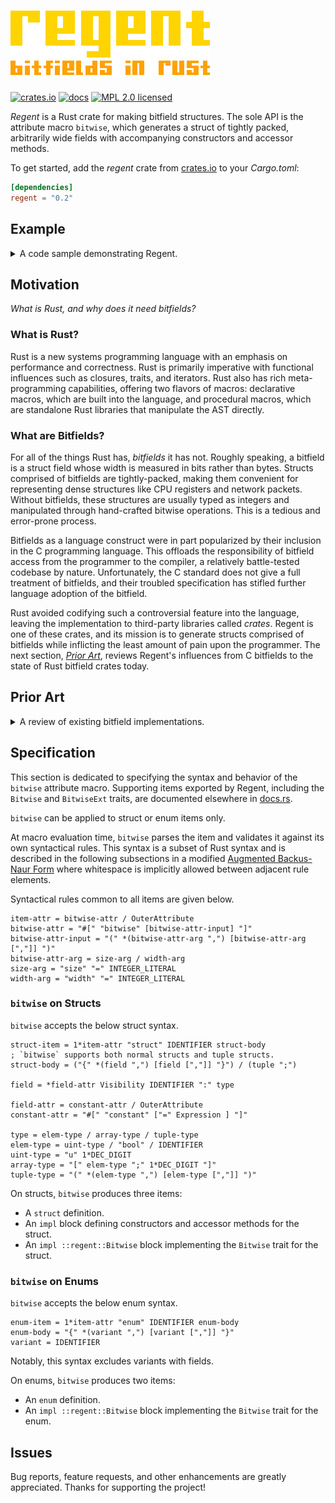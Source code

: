 # ![Regent. Bitfields in Rust.](resources/logo-subtitle@0.5x.png)

[![crates.io](https://img.shields.io/crates/v/regent)](https://crates.io/crates/regent)
[![docs](https://docs.rs/regent/badge.svg)](https://docs.rs/regent)
[![MPL 2.0 licensed](https://img.shields.io/github/license/norepimorphism/regent)](./LICENSE)

*Regent* is a Rust crate for making bitfield structures. The sole API is the attribute macro `bitwise`, which generates a struct of tightly packed, arbitrarily wide fields with accompanying constructors and accessor methods.

To get started, add the *regent* crate from [crates.io](https://crates.io) to your *Cargo.toml*:

```toml
[dependencies]
regent = "0.2"
```

## Example

<details>
<summary>A code sample demonstrating Regent.</summary>
<br>

This struct definition:

```rust
/// A frobnicator.
#[regent::bitwise(width = 32)]
pub struct Frobnicator {
    /// Foo.
    #[constant = 500]
    pub foo: u10,
    /// Bar.
    pub bar: u8,
    /// Baz.
    pub baz: (bool, u4),
    /// Qux.
    pub qux: [u3; 3],
}
```

...roughly expands to the following:

```rust
/// A frobnicator.
#[repr(transparent)]
pub struct Frobnicator(u32);

// (Function bodies are omitted for brevity.)

impl Frobnicator {
    /// Constructs a new `Frobnicator` field-by-field.
    pub fn new(foo: u16, bar: u8, baz: (bool, u8), qux: [u8; 3]) -> Self {/* ... */}

    /// Foo.
    pub const fn foo() -> u16 { 500 }
    /// Bar.
    pub fn bar(&self) -> u8 {/* ... */}
    /// Baz.
    pub fn baz(&self) -> (bool, u8) {/* ... */}
    /// Qux.
    pub fn qux(&self) -> [u8; 3] {/* ... */}

    /// Assigns a new value to the [`bar`] field.
    pub fn set_bar(&mut self, field: u8) {/* ... */}
    /// Assigns a new value to the [`baz`] field.
    pub fn set_baz(&mut self, field: (bool, u8)) {/* ... */}
    /// Assigns a new value to the [`qux`] field.
    pub fn set_qux(&mut self, field: [u8; 3]) {/* ... */}
}

impl regent::Bitwise for Frobnicator {
    const WIDTH: usize = 32;
    type Repr = u32;

    unsafe fn from_repr_unchecked(repr: Self::Repr) -> Self {/* ... */}
    fn from_repr_checked(repr: Self::Repr) -> Option<Self> {/* ... */}
    fn to_repr(&self) -> Self::Repr {/* ... */}
}

impl regent::BitwiseExt for Frobnicator {
    const REPR_WIDTH: usize = 32;
}
```

</details>

## Motivation

*What is Rust, and why does it need bitfields?*

### What is Rust?

Rust is a new systems programming language with an emphasis on performance and correctness. Rust is primarily imperative with functional influences such as closures, traits, and iterators. Rust also has rich meta-programming capabilities, offering two flavors of macros: declarative macros, which are built into the language, and procedural macros, which are standalone Rust libraries that manipulate the AST directly.

### What are Bitfields?

For all of the things Rust has, *bitfields* it has not. Roughly speaking, a bitfield is a struct field whose width is measured in bits rather than bytes. Structs comprised of bitfields are tightly-packed, making them convenient for representing dense structures like CPU registers and network packets. Without bitfields, these structures are usually typed as integers and manipulated through hand-crafted bitwise operations. This is a tedious and error-prone process.

Bitfields as a language construct were in part popularized by their inclusion in the C programming language. This offloads the responsibility of bitfield access from the programmer to the compiler, a relatively battle-tested codebase by nature. Unfortunately, the C standard does not give a full treatment of bitfields, and their troubled specification has stifled further language adoption of the bitfield.

Rust avoided codifying such a controversial feature into the language, leaving the implementation to third-party libraries called *crates*. Regent is one of these crates, and its mission is to generate structs comprised of bitfields while inflicting the least amount of pain upon the programmer. The next section, [*Prior Art*](#prior-art), reviews Regent's influences from C bitfields to the state of Rust bitfield crates today.

## Prior Art

<details>
<summary>A review of existing bitfield implementations.</summary>
<br>

### Bitfields in C

C bitfields are formed by a type, identifier, and width:

```c
struct frobnicator {
    unsigned foo: 10;
    unsigned bar: 8;
    _Bool baz_0: 1;
    unsigned baz_1: 4;
    unsigned qux_0: 3;
    unsigned qux_1: 3;
    unsigned qux_2: 3;
};
```

This syntax is *friendly*:

- It is very similar to that of regular struct fields, with the only difference being the <code>:&nbsp;<em>width</em></code> suffix. This syntactical similarity complements the conceptual similarity between bitfields and regular struct fields, and as a practical matter, it flattens the learning curve of the new syntax.
- It plays into the programmer's intuitions. "Hidden information" such as the position and order of bitfields is *encoded* in the position and order of the bitfield declarations themselves.

And you would be forgiven for assuming a good syntax begets a good feature. Unfortunately, many important properties of C bitfields are implementation-defined, undefined, or unspecified, rendering them non-portable at best and dangerous at worst. To name a few:

- The claim that bitfields are ordered according to their declarations is only partly true. C structs are divided into one or more *allocation units*, and the order of bitfields inside an allocation unit is implementation-defined. If, and only if, this order is in the same direction as that of the units themselves, will the order of bitfields correspond to the order of bitfield declarations.
- It is implementation-defined as to whether bitfields may straddle (cross) unit boundaries. If not, padding will be inserted, making the struct no longer tightly-packed.
- The alignment of allocation units is unspecified. This is important if bitfields can straddle unit boundaries, in which case it determines how much padding is inserted.
- It is impossible to specify the backing storage, or internal representation, of a struct comprised of bitfields, nor is there any way to guarantee at compile-time that such a struct is of a particular width or size.
- The allowed types of a bitfield are implementation-defined *with the exception of* `int`, `signed int`, `unsigned int`, and `_Bool`, which are always allowed. Notably, arrays of these types are not explicitly allowed.

</details>

## Specification

This section is dedicated to specifying the syntax and behavior of the `bitwise` attribute macro. Supporting items exported by Regent, including the `Bitwise` and `BitwiseExt` traits, are documented elsewhere in [docs.rs].

[docs.rs]: https://docs.rs/regent/latest/regent

`bitwise` can be applied to struct or enum items only.

At macro evaluation time, `bitwise` parses the item and validates it against its own syntactical rules. This syntax is a subset of Rust syntax and is described in the following subsections in a modified [Augmented Backus-Naur Form] where whitespace is implicitly allowed between adjacent rule elements.

[Augmented Backus-Naur Form]: https://en.wikipedia.org/wiki/Augmented_Backus%E2%80%93Naur_form

Syntactical rules common to all items are given below.

```abnf
item-attr = bitwise-attr / OuterAttribute
bitwise-attr = "#[" "bitwise" [bitwise-attr-input] "]"
bitwise-attr-input = "(" *(bitwise-attr-arg ",") [bitwise-attr-arg [","]] ")"
bitwise-attr-arg = size-arg / width-arg
size-arg = "size" "=" INTEGER_LITERAL
width-arg = "width" "=" INTEGER_LITERAL
```

### `bitwise` on Structs

`bitwise` accepts the below struct syntax.

```abnf
struct-item = 1*item-attr "struct" IDENTIFIER struct-body
; `bitwise` supports both normal structs and tuple structs.
struct-body = ("{" *(field ",") [field [","]] "}") / (tuple ";")

field = *field-attr Visibility IDENTIFIER ":" type

field-attr = constant-attr / OuterAttribute
constant-attr = "#[" "constant" ["=" Expression ] "]"

type = elem-type / array-type / tuple-type
elem-type = uint-type / "bool" / IDENTIFIER
uint-type = "u" 1*DEC_DIGIT
array-type = "[" elem-type ";" 1*DEC_DIGIT "]"
tuple-type = "(" *(elem-type ",") [elem-type [","]] ")"
```

On structs, `bitwise` produces three items:

- A `struct` definition.
- An `impl` block defining constructors and accessor methods for the struct.
- An `impl ::regent::Bitwise` block implementing the `Bitwise` trait for the struct.

### `bitwise` on Enums

`bitwise` accepts the below enum syntax.

```abnf
enum-item = 1*item-attr "enum" IDENTIFIER enum-body
enum-body = "{" *(variant ",") [variant [","]] "}"
variant = IDENTIFIER
```

Notably, this syntax excludes variants with fields.

On enums, `bitwise` produces two items:

- An `enum` definition.
- An `impl ::regent::Bitwise` block implementing the `Bitwise` trait for the enum.

## Issues

Bug reports, feature requests, and other enhancements are greatly appreciated. Thanks for supporting the project!
